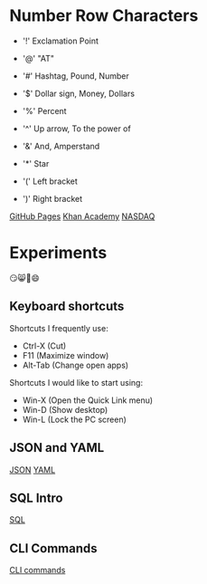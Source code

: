 # Number Row Characters
* '!' Exclamation Point

* '@' "AT"

* '#' Hashtag, Pound, Number

* '$' Dollar sign, Money, Dollars

* '%' Percent

* '^' Up arrow, To the power of

* '&' And, Amperstand

* '*' Star
 
* '(' Left bracket

* ')' Right bracket
  
[GitHub Pages](https://pages.github.com/)
[Khan Academy](https://www.khanacademy.org/)
[NASDAQ](https://www.nasdaq.com/)

# Experiments

😏😸🐶😄

## Keyboard shortcuts
Shortcuts I frequently use: 
- Ctrl-X (Cut)
- F11 (Maximize window)
- Alt-Tab (Change open apps)

Shortcuts I would like to start using: 
- Win-X (Open the Quick Link menu)
- Win-D (Show desktop)
- Win-L (Lock the PC screen)

## JSON and YAML
[JSON](https://github.com/mrdrisk/MattD/blob/main/players.json)
[YAML](https://github.com/mrdrisk/MattD/blob/main/players.yaml)

## SQL Intro
[SQL](https://github.com/mrdrisk/MattD/blob/main/lab11.sql)

## CLI Commands

[CLI commands](docs/cli.md)
